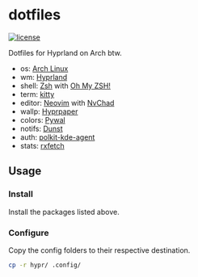 # dotfiles

[![license](https://custom-icon-badges.demolab.com/github/license/brckd/dotfiles?logo=law)](LICENSE.md)

Dotfiles for Hyprland on Arch btw.

- os: [Arch Linux](https://archlinux.org)
- wm: [Hyprland](https://hyprland.org)
- shell: [Zsh](https://wiki.archlinux.org/title/Zsh) with [Oh My ZSH!](https://ohmyz.sh)
- term: [kitty](https://sw.kovidgoyal.net/kitty)
- editor: [Neovim](https://neovim.io) with [NvChad](https://nvchad.com)
- wallp: [Hyprpaper](https://github.com/hyprwm/hyprpaper)
- colors: [Pywal](https://github.com/dylanaraps/pywal)
- notifs: [Dunst](https://wiki.archlinux.org/title/Dunst)
- auth: [polkit-kde-agent](https://invent.kde.org/plasma/polkit-kde-agent-1)
- stats: [rxfetch](https://github.com/Mangeshrex/rxfetch)

## Usage

### Install

Install the packages listed above.

### Configure

Copy the config folders to their respective destination.

```zsh
cp -r hypr/ .config/
```
